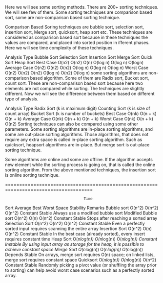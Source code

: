 Here we will see some sorting methods. There are 200+ sorting techniques. We will see few of them. Some sorting techniques are comparison based sort, some are non-comparison based sorting technique.

Comparison Based Soring techniques are bubble sort, selection sort, insertion sort, Merge sort, quicksort, heap sort etc. These techniques are considered as comparison based sort because in these techniques the values are compared, and placed into sorted position in ifferent phases. Here we will see time complexity of these techniques.

Analysis Type	Bubble Sort	    Selection Sort	Insertion Sort	Merge Sort	Quick Sort	Heap Sort
Best Case	    O(n2)	        O(n2)	        O(n)	        O(log n)	O(log n)	O(logn)
Average Case	O(n2)	        O(n2)	        O(n2)	        O(log n)	O(log n)	O(log n)
Worst Case	    O(n2)	        O(n2)	        O(n2)	        O(log n)	O(n2)	    O(log n)
some sorting algorithms are non-comparison based algorithm. Some of them are Radix sort, Bucket sort, count sort. These are non-comparison based sort because here two elements are not compared while sorting. The techniques are slightly different. Now we will see the difference between them based on different type of analysis.

Analysis Type	Radix Sort (k is maximum digit)	Counting Sort (k is size of count array)	Bucket Sort (k is number of buckets)
Best Case	    O(nk)	O(n + k)	O(n + k)
Average Case	O(nk)	O(n + k)	O(n + k)
Worst Case	    O(nk)	O(n + k)	O(n2)
Sorting techniques can also be compared using some other parameters. Some sorting algorithms are in-place sorting algorithms, and some are out-place sorting algorithms. Those algorithms, that does not require any extra space is called in-place sorting algorithm. Such as quicksort, heapsort algorithms are in-place. But merge sort is out-place sorting technique.

Some algorithms are online and some are offline. If the algorithm accepts new element while the sorting process is going on, that is called the online sorting algorithm. From the above mentioned techniques, the insertion sort is online sorting technique.



=====================================================================================

	                                    Time	
Sort	                Average	        Best	    Worst	Space	    Stability	Remarks
Bubble sort	            O(n^2)	        O(n^2)	    O(n^2)	Constant	Stable	    Always use a modified bubble sort
Modified Bubble sort	O(n^2)	        O(n)	    O(n^2)	Constant	Stable	    Stops after reaching a sorted array
Selection Sort	        O(n^2)	        O(n^2)	    O(n^2)	Constant	Stable	    Even a perfectly sorted input requires scanning the entire array
Insertion Sort	        O(n^2)	        O(n)	    O(n^2)	Constant	Stable	    In the best case (already sorted), every insert requires constant time
Heap Sort	            O(n*log(n))	    O(n*log(n))	O(n*log(n))	Constant	Instable	By using input array as storage for the heap, it is possible to achieve constant space
Merge Sort	            O(n*log(n))	    O(n*log(n))	O(n*log(n))	Depends	Stable	On arrays, merge sort requires O(n) space; on linked lists, merge sort requires constant space
Quicksort	            O(n*log(n))	    O(n*log(n))	O(n^2)	Constant	Stable	Randomly picking a pivot value (or shuffling the array prior to sorting) can help avoid worst case scenarios such as a perfectly sorted array.